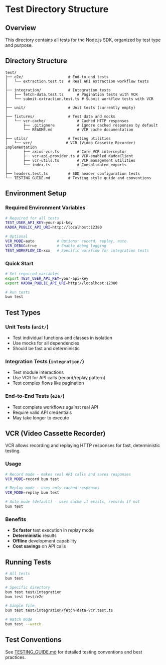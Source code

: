 # Test Directory Structure

## Overview

This directory contains all tests for the Node.js SDK, organized by test type and purpose.

## Directory Structure

```
test/
├── e2e/                    # End-to-end tests
│   └── extraction.test.ts  # Real API extraction workflow tests
│
├── integration/            # Integration tests
│   ├── fetch-data.test.ts      # Pagination tests with VCR
│   └── submit-extraction.test.ts # Submit workflow tests with VCR
│
├── unit/                   # Unit tests (currently empty)
│
├── fixtures/               # Test data and mocks
│   └── vcr-cache/              # Cached HTTP responses
│       ├── .gitignore          # Ignore cached responses by default
│       └── README.md           # VCR cache documentation
│
├── utils/                  # Testing utilities
│   └── vcr/               # VCR (Video Cassette Recorder) implementation
│       ├── axios-vcr.ts        # Core VCR interceptor
│       ├── vcr-api-provider.ts # VCR-enabled KadoaClient
│       ├── vcr-utils.ts        # VCR management utilities
│       └── index.ts            # Consolidated exports
│
├── headers.test.ts         # SDK header configuration tests
└── TESTING_GUIDE.md        # Testing style guide and conventions
```

## Environment Setup

### Required Environment Variables

```bash
# Required for all tests
TEST_USER_API_KEY=your-api-key
KADOA_PUBLIC_API_URI=http://localhost:12380

# Optional
VCR_MODE=auto          # Options: record, replay, auto
VCR_DEBUG=true         # Enable debug logging
TEST_WORKFLOW_ID=xxx   # Specific workflow for integration tests
```

### Quick Start

```bash
# Set required variables
export TEST_USER_API_KEY=your-api-key
export KADOA_PUBLIC_API_URI=http://localhost:12380

# Run tests
bun test
```

## Test Types

### Unit Tests (`unit/`)
- Test individual functions and classes in isolation
- Use mocks for all dependencies
- Should be fast and deterministic

### Integration Tests (`integration/`)
- Test module interactions
- Use VCR for API calls (record/replay pattern)
- Test complex flows like pagination

### End-to-End Tests (`e2e/`)
- Test complete workflows against real API
- Require valid API credentials
- May take longer to execute

## VCR (Video Cassette Recorder)

VCR allows recording and replaying HTTP responses for fast, deterministic testing.

### Usage

```bash
# Record mode - makes real API calls and saves responses
VCR_MODE=record bun test

# Replay mode - uses only cached responses
VCR_MODE=replay bun test

# Auto mode (default) - uses cache if exists, records if not
bun test
```

### Benefits
- **5x faster** test execution in replay mode
- **Deterministic** results
- **Offline** development capability
- **Cost savings** on API calls

## Running Tests

```bash
# All tests
bun test

# Specific directory
bun test test/integration
bun test test/e2e

# Single file
bun test test/integration/fetch-data-vcr.test.ts

# Watch mode
bun test --watch
```

## Test Conventions

See [TESTING_GUIDE.md](./TESTING_GUIDE.md) for detailed testing conventions and best practices.
